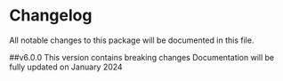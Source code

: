 # Changelog
All notable changes to this package will be documented in this file.

##v6.0.0
This version contains breaking changes
Documentation will be fully updated on January 2024
